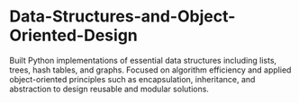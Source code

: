 # Data-Structures-and-Object-Oriented-Design
Built Python implementations of essential data structures including lists, trees, hash tables, and graphs. Focused on algorithm efficiency and applied object-oriented principles such as encapsulation, inheritance, and abstraction to design reusable and modular solutions.
